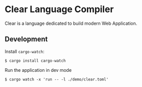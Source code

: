 # Clear Language Compiler

Clear is a language dedicated to build modern Web Application.

## Development

Install `cargo-watch`:
```
$ cargo install cargo-watch
```
Run the application in dev mode
```
$ cargo watch -x 'run -- -l ./demo/clear.toml'
```
